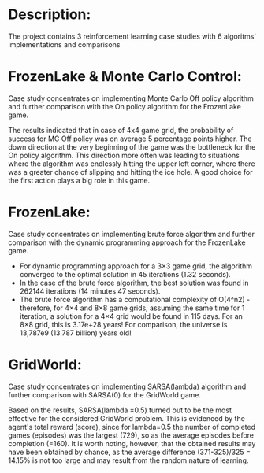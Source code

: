 # Description:
The project contains 3 reinforcement learning case studies with 6 algoritms' implementations and comparisons

# FrozenLake & Monte Carlo Control:
Case study concentrates on implementing Monte Carlo Off policy algorithm and further comparison with the On policy algorithm for the FrozenLake game.

The results indicated that in case of 4x4 game grid, the probability of success for MC Off policy was on average 5 percentage points higher. The down direction at the very beginning of the game was the bottleneck for the On policy algorithm. This direction more often was leading to situations where the algorithm was endlessly hitting the upper left corner, where there was a greater chance of slipping and hitting the ice hole. A good choice for the first action plays a big role in this game.

# FrozenLake:
Case study concentrates on implementing brute force algorithm and further comparison with the dynamic programming approach for the FrozenLake game.

- For dynamic programming approach for a 3×3 game grid, the algorithm converged to the optimal solution in 45 iterations (1.32 seconds). 
- In the case of the brute force algorithm, the best solution was found in 262144 iterations (14 minutes 47 seconds).
- The brute force algorithm has a computational complexity of O(4^n2) - therefore, for 4×4 and 8×8 game grids, assuming the same time for 1 iteration, a solution for a 4×4 grid would be found in 115 days. For an 8×8 grid, this is 3.17e+28 years! For comparison, the universe is 13,787e9 (13.787 billion) years old!

# GridWorld:
Case study concentrates on implementing SARSA(lambda) algorithm and further comparison with SARSA(0) for the GridWorld game.

Based on the results, SARSA(lambda =0.5) turned out to be the most effective for the considered GridWorld problem. This is evidenced by the agent's total reward (score), since for lambda=0.5 the number of completed games (episodes) was the largest (729), so as the average episodes before completion (=160). It is worth noting, however, that the obtained results may have been obtained by chance, as the average difference (371-325)/325 = 14.15% is not too large and may result from the random nature of learning.
